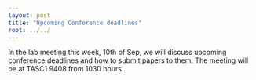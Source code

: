 ```yaml
---
layout: post
title: "Upcoming Conference deadlines"
root: ../../
---
```

In the lab meeting this week, 10th of Sep, we will discuss upcoming conference deadlines and how to submit papers to them. The meeting will be at TASC1 9408 from 1030 hours.
